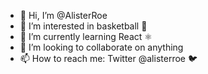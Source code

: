 - 👋 Hi, I’m @AlisterRoe
- 👀 I’m interested in basketball 🏀
- 🌱 I’m currently learning React ⚛️
- 💞️ I’m looking to collaborate on anything
- 📫 How to reach me: Twitter @alisterroe 🐦

<!---
AlisterRoe/AlisterRoe is a ✨ special ✨ repository because its `README.md` (this file) appears on your GitHub profile.
You can click the Preview link to take a look at your changes.
--->
